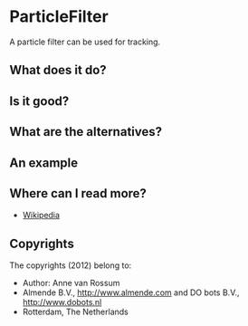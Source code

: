 <!-- Uses markdown syntax for neat display at github -->

# ParticleFilter
A particle filter can be used for tracking.

## What does it do?

## Is it good?

## What are the alternatives?

## An example

## Where can I read more?
* [Wikipedia](http://en.wikipedia.org/wiki/Particle_Filter)

## Copyrights
The copyrights (2012) belong to:

- Author: Anne van Rossum
- Almende B.V., http://www.almende.com and DO bots B.V., http://www.dobots.nl
- Rotterdam, The Netherlands
